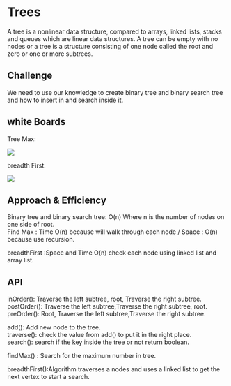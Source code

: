 # Trees
A tree is a nonlinear data structure, compared to arrays, linked lists, stacks and queues which are linear data structures. A tree can be empty with no nodes or a tree is a structure consisting of one node called the root and zero or one or more subtrees.

## Challenge
We need to use our knowledge to create binary tree and binary search tree and how to insert in and search inside it.

## white Boards
Tree Max:

![](C:\Users\User\IdeaProjects\401-data-structures-and-algorithms\trees\img\c16.png)

breadth First:

![](C:\Users\User\IdeaProjects\401-data-structures-and-algorithms\trees\img\c17.png)

## Approach & Efficiency
Binary tree and binary search tree: O(n) Where n is the number of nodes on one side of root.<br>
Find Max : Time O(n) because will walk through each node / Space : O(n) because use recursion.

breadthFirst :Space and Time O(n) check each node using linked list and array list.

## API
inOrder(): Traverse the left subtree, root, Traverse the right subtree.<br>
postOrder(): Traverse the left subtree,Traverse the right subtree, root.<br>
preOrder(): Root, Traverse the left subtree,Traverse the right subtree.<br>

add(): Add new node to the tree.<br>
traverse(): check the value from add() to put it in the right place.<br>
search(): search if the key inside the tree or not return boolean.<br>

findMax() : Search for the maximum number in tree.

breadthFirst():Algorithm traverses a nodes and uses a linked list to get the next vertex to start a search.
